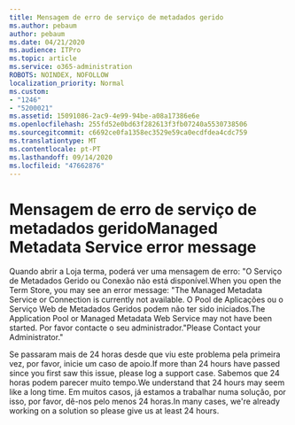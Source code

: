 ```yaml
---
title: Mensagem de erro de serviço de metadados gerido
ms.author: pebaum
author: pebaum
ms.date: 04/21/2020
ms.audience: ITPro
ms.topic: article
ms.service: o365-administration
ROBOTS: NOINDEX, NOFOLLOW
localization_priority: Normal
ms.custom:
- "1246"
- "5200021"
ms.assetid: 15091086-2ac9-4e99-94be-a08a17386e6e
ms.openlocfilehash: 255fd52e0bd63f282613f3fb07240a5530738506
ms.sourcegitcommit: c6692ce0fa1358ec3529e59ca0ecdfdea4cdc759
ms.translationtype: MT
ms.contentlocale: pt-PT
ms.lasthandoff: 09/14/2020
ms.locfileid: "47662876"
---
```

# <a name="managed-metadata-service-error-message"></a><span data-ttu-id="f35be-102">Mensagem de erro de serviço de metadados gerido</span><span class="sxs-lookup"><span data-stu-id="f35be-102">Managed Metadata Service error message</span></span>

<span data-ttu-id="f35be-103">Quando abrir a Loja terma, poderá ver uma mensagem de erro: "O Serviço de Metadados Gerido ou Conexão não está disponível.</span><span class="sxs-lookup"><span data-stu-id="f35be-103">When you open the Term Store, you may see an error message: "The Managed Metadata Service or Connection is currently not available.</span></span> <span data-ttu-id="f35be-104">O Pool de Aplicações ou o Serviço Web de Metadados Geridos podem não ter sido iniciados.</span><span class="sxs-lookup"><span data-stu-id="f35be-104">The Application Pool or Managed Metadata Web Service may not have been started.</span></span> <span data-ttu-id="f35be-105">Por favor contacte o seu administrador."</span><span class="sxs-lookup"><span data-stu-id="f35be-105">Please Contact your Administrator."</span></span>
  
<span data-ttu-id="f35be-106">Se passaram mais de 24 horas desde que viu este problema pela primeira vez, por favor, inicie um caso de apoio.</span><span class="sxs-lookup"><span data-stu-id="f35be-106">If more than 24 hours have passed since you first saw this issue, please log a support case.</span></span> <span data-ttu-id="f35be-107">Sabemos que 24 horas podem parecer muito tempo.</span><span class="sxs-lookup"><span data-stu-id="f35be-107">We understand that 24 hours may seem like a long time.</span></span> <span data-ttu-id="f35be-108">Em muitos casos, já estamos a trabalhar numa solução, por isso, por favor, dê-nos pelo menos 24 horas.</span><span class="sxs-lookup"><span data-stu-id="f35be-108">In many cases, we're already working on a solution so please give us at least 24 hours.</span></span>
  